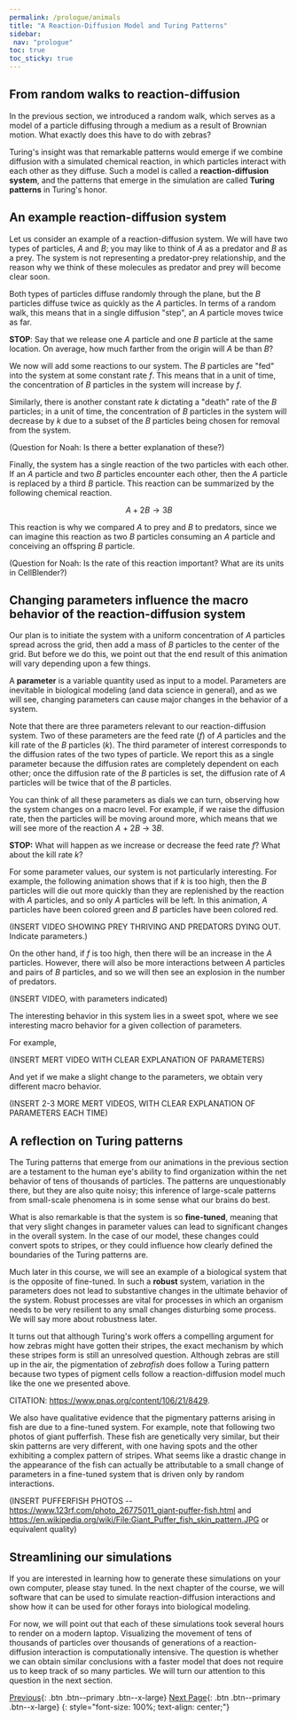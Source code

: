 ```yaml
---
permalink: /prologue/animals
title: "A Reaction-Diffusion Model and Turing Patterns"
sidebar:
 nav: "prologue"
toc: true
toc_sticky: true
---
```


## From random walks to reaction-diffusion

In the previous section, we introduced a random walk, which serves as a model of a particle diffusing through a medium as a result of Brownian motion. What exactly does this have to do with zebras?

Turing's insight was that remarkable patterns would emerge if we combine diffusion with a simulated chemical reaction, in which particles interact with each other as they diffuse. Such a model is called a **reaction-diffusion system**, and the patterns that emerge in the simulation are called **Turing patterns** in Turing's honor.

## An example reaction-diffusion system

Let us consider an example of a reaction-diffusion system. We will have two types of particles, *A* and *B*; you may like to think of *A* as a predator and *B* as a prey. The system is not representing a predator-prey relationship, and the reason why we think of these molecules as predator and prey will become clear soon.

Both types of particles diffuse randomly through the plane, but the *B* particles diffuse twice as quickly as the *A* particles.  In terms of a random walk, this means that in a single diffusion "step", an *A* particle moves twice as far.

**STOP**: Say that we release one *A* particle and one *B* particle at the same location. On average, how much farther from the origin will *A* be than *B*?

We now will add some reactions to our system. The *B* particles are "fed" into the system at some constant rate *f*. This means that in a unit of time, the concentration of *B* particles in the system will increase by *f*.

Similarly, there is another constant rate *k* dictating a "death" rate of the *B* particles; in a unit of time, the concentration of *B* particles in the system will decrease by *k* due to a subset of the *B* particles being chosen for removal from the system.

(Question for Noah: Is there a better explanation of these?)

Finally, the system has a single reaction of the two particles with each other. If an *A* particle and two *B* particles encounter each other, then the *A* particle is replaced by a third *B* particle. This reaction can be summarized by the following chemical reaction.

$$A + 2B \rightarrow 3B$$

This reaction is why we compared *A* to prey and *B* to predators, since we can imagine this reaction as two *B* particles consuming an *A* particle and conceiving an offspring *B* particle.

(Question for Noah: Is the rate of this reaction important?  What are its units in CellBlender?)

## Changing parameters influence the macro behavior of the reaction-diffusion system

Our plan is to initiate the system with a uniform concentration of *A* particles spread across the grid, then add a mass of *B* particles to the center of the grid.  But before we do this, we point out that the end result of this animation will vary depending upon a few things.

A **parameter** is a variable quantity used as input to a model. Parameters are inevitable in biological modeling (and data science in general), and as we will see, changing parameters can cause major changes in the behavior of a system.

Note that there are three parameters relevant to our reaction-diffusion system. Two of these parameters are the feed rate (*f*) of *A* particles and the kill rate of the *B* particles (*k*). The third parameter of interest corresponds to the diffusion rates of the two types of particle. We report this as a single parameter because the diffusion rates are completely dependent on each other; once the diffusion rate of the *B* particles is set, the diffusion rate of *A* particles will be twice that of the *B* particles.

You can think of all these parameters as dials we can turn, observing how the system changes on a macro level. For example, if we raise the diffusion rate, then the particles will be moving around more, which means that we will see more of the reaction *A* + 2*B* → 3*B*.

**STOP:** What will happen as we increase or decrease the feed rate *f*? What about the kill rate *k*?

For some parameter values, our system is not particularly interesting.  For example, the following animation shows that if *k* is too high, then the *B* particles will die out more quickly than they are replenished by the reaction with *A* particles, and so only *A* particles will be left. In this animation, *A* particles have been colored green and *B* particles have been colored red.

(INSERT VIDEO SHOWING PREY THRIVING AND PREDATORS DYING OUT. Indicate parameters.)

On the other hand, if *f* is too high, then there will be an increase in the *A* particles. However, there will also be more interactions between *A* particles and pairs of *B* particles, and so we will then see an explosion in the number of predators.

(INSERT VIDEO, with parameters indicated)

The interesting behavior in this system lies in a sweet spot, where we see interesting macro behavior for a given collection of parameters.

For example,

(INSERT MERT VIDEO WITH CLEAR EXPLANATION OF PARAMETERS)

And yet if we make a slight change to the parameters, we obtain very different macro behavior.

(INSERT 2-3 MORE MERT VIDEOS, WITH CLEAR EXPLANATION OF PARAMETERS EACH TIME)

## A reflection on Turing patterns

The Turing patterns that emerge from our animations in the previous section are a testament to the human eye's ability to find organization within the net behavior of tens of thousands of particles.  The patterns are unquestionably there, but they are also quite noisy; this inference of large-scale patterns from small-scale phenomena is in some sense what our brains do best.

What is also remarkable is that the system is so **fine-tuned**, meaning that that very slight changes in parameter values can lead to significant changes in the overall system. In the case of our model, these changes could convert spots to stripes, or they could influence how clearly defined the boundaries of the Turing patterns are.

Much later in this course, we will see an example of a biological system that is the opposite of fine-tuned. In such a **robust** system, variation in the parameters does not lead to substantive changes in the ultimate behavior of the system. Robust processes are vital for processes in which an organism needs to be very resilient to any small changes disturbing some process. We will say more about robustness later.

It turns out that although Turing's work offers a compelling argument for how zebras might have gotten their stripes, the exact mechanism by which these stripes form is still an unresolved question. Although zebras are still up in the air, the pigmentation of *zebrafish* does follow a Turing pattern because two types of pigment cells follow a reaction-diffusion model much like the one we presented above.

CITATION: https://www.pnas.org/content/106/21/8429.

We also have qualitative evidence that the pigmentary patterns arising in fish are due to a fine-tuned system. For example, note that following two photos of giant pufferfish. These fish are genetically very similar, but their skin patterns are very different, with one having spots and the other exhibiting a complex pattern of stripes. What seems like a drastic change in the appearance of the fish can actually be attributable to a small change of parameters in a fine-tuned system that is driven only by random interactions.

(INSERT PUFFERFISH PHOTOS -- https://www.123rf.com/photo_26775011_giant-puffer-fish.html and https://en.wikipedia.org/wiki/File:Giant_Puffer_fish_skin_pattern.JPG or equivalent quality)

## Streamlining our simulations

If you are interested in learning how to generate these simulations on your own computer, please stay tuned. In the next chapter of the course, we will software that can be used to simulate reaction-diffusion interactions and show how it can be used for other forays into biological modeling.

For now, we will point out that each of these simulations took several hours to render on a modern laptop. Visualizing the movement of tens of thousands of particles over thousands of generations of a reaction-diffusion interaction is computationally intensive. The question is whether we can obtain similar conclusions with a faster model that does not require us to keep track of so many particles. We will turn our attention to this question in the next section.

[Previous](random-walk){: .btn .btn--primary .btn--x-large} [Next Page](blocks){: .btn .btn--primary .btn--x-large}
{: style="font-size: 100%; text-align: center;"}
